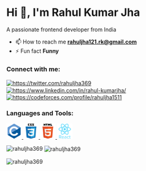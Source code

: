    <h1 align="left">Hi 👋, I'm Rahul Kumar Jha</h1>
   A passionate frontend developer from India


- 📫 How to reach me **rahuljha121.rk@gmail.com**
- ⚡ Fun fact **Funny**

<h3 align="left">Connect with me:</h3>
<p align="left">
<a href="https://twitter.com/https://twitter.com/rahuljha369" target="blank"><img align="center" src="https://raw.githubusercontent.com/rahuldkjain/github-profile-readme-generator/master/src/images/icons/Social/twitter.svg" alt="https://twitter.com/rahuljha369" height=40"" width="50" /></a>
<a href="https://linkedin.com/in/https://www.linkedin.com/in/rahul-kumarjha/" target="blank"><img align="center" src="https://raw.githubusercontent.com/rahuldkjain/github-profile-readme-generator/master/src/images/icons/Social/linked-in-alt.svg" alt="https://www.linkedin.com/in/rahul-kumarjha/" height="40" width="50" /></a>
<a href="https://codeforces.com/profile/https://codeforces.com/profile/rahuljha1511" target="blank"><img align="center" src="https://raw.githubusercontent.com/rahuldkjain/github-profile-readme-generator/master/src/images/icons/Social/codeforces.svg" alt="https://codeforces.com/profile/rahuljha1511" height="40" width="50" /></a>
</p>



<h3 align="left">Languages and Tools:</h3>
<p align="left"> <a href="https://www.cprogramming.com/" target="_blank" rel="noreferrer"> <img src="https://raw.githubusercontent.com/devicons/devicon/master/icons/c/c-original.svg" alt="c" width="40" height="40"/> </a> <a href="https://www.w3schools.com/css/" target="_blank" rel="noreferrer"> <img src="https://raw.githubusercontent.com/devicons/devicon/master/icons/css3/css3-original-wordmark.svg" alt="css3" width="40" height="40"/> </a> <a href="https://www.w3.org/html/" target="_blank" rel="noreferrer"> <img src="https://raw.githubusercontent.com/devicons/devicon/master/icons/html5/html5-original-wordmark.svg" alt="html5" width="40" height="40"/> </a> <a href="https://reactjs.org/" target="_blank" rel="noreferrer"> <img src="https://raw.githubusercontent.com/devicons/devicon/master/icons/react/react-original-wordmark.svg" alt="react" width="40" height="40"/> </a> </p>

<p><img align="left" src="https://github-readme-stats.vercel.app/api/top-langs?username=rahuljha369&show_icons=true&locale=en&layout=compact" alt="rahuljha369" /></p>

<p>&nbsp;<img align="center" src="https://github-readme-stats.vercel.app/api?username=rahuljha369&show_icons=true&locale=en" alt="rahuljha369" /></p>

<p><img align="center" src="https://github-readme-streak-stats.herokuapp.com/?user=rahuljha369&" alt="rahuljha369" /></p>

